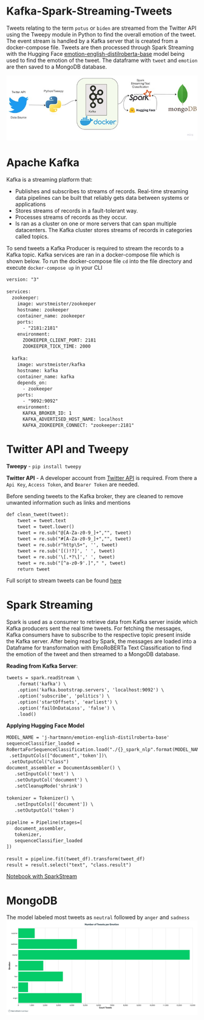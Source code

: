 # Kafka-Spark-Streaming-Tweets

Tweets relating to the term ``potus`` or ``biden`` are streamed from the Twitter API using the Tweepy module in Python to find the overall emotion of the tweet. The event stream is handled by a Kafka server that is created from a docker-compose file. Tweets are then processed through Spark Streaming with the Hugging Face [emotion-english-distilroberta-base](https://huggingface.co/j-hartmann/emotion-english-distilroberta-base?text=Oh+Happy+Day) model being used to find the emotion of the tweet. The dataframe with ``tweet`` and ``emotion`` are then saved to a MongoDB database. 


![alt text](https://github.com/Raatid-Dilly/Kafka-Spark-Streaming-Tweets/blob/main/images/My%20First%20Board-2.jpg)

# Apache Kafka

Kafka is a streaming platform that:

- Publishes and subscribes to streams of records. Real-time streaming data pipelines can be built that reliably gets data between systems or applications
- Stores streams of records in a fault-tolerant way.
- Processes streams of records as they occur.
- Is ran as a cluster on one or more servers that can span multiple datacenters. The Kafka cluster stores streams of records in categories called topics. 

To send tweets a Kafka Producer is required to stream the records to a Kafka topic. Kafka services are ran in a docker-compose file  which is shown below. To run the docker-compose file ``cd`` into the file directory and execute ``docker-compose up`` in your CLI

```
version: "3"

services:
  zookeeper:
    image: wurstmeister/zookeeper
    hostname: zookeeper
    container_name: zookeeper
    ports:
      - "2181:2181"
    environment:
      ZOOKEEPER_CLIENT_PORT: 2181
      ZOOKEEPER_TICK_TIME: 2000

  kafka:
    image: wurstmeister/kafka
    hostname: kafka
    container_name: kafka
    depends_on:
      - zookeeper
    ports:
      - "9092:9092"
    environment:
      KAFKA_BROKER_ID: 1
      KAFKA_ADVERTISED_HOST_NAME: localhost
      KAFKA_ZOOKEEPER_CONNECT: "zookeeper:2181"
```

# Twitter API and Tweepy

**Tweepy** - ``pip install tweepy``

**Twitter API** - A developer account from [Twitter API](https://developer.twitter.com/en/docs/twitter-api) is required. From there a ``Api Key``, ``Access Token``, and ``Bearer Token`` are needed.

Before sending tweets to the Kafka broker, they are cleaned to remove unwanted information such as links and mentions

```
def clean_tweet(tweet):
    tweet = tweet.text
    tweet = tweet.lower()
    tweet = re.sub("@[A-Za-z0-9_]+","", tweet)
    tweet = re.sub("#[A-Za-z0-9_]+","", tweet)
    tweet = re.sub(r"http\S+", '', tweet)
    tweet = re.sub('[()!?]', ' ', tweet)
    tweet = re.sub('\[.*?\]',' ', tweet)
    tweet = re.sub("[^a-z0-9'.]"," ", tweet)
    return tweet
```

Full script to stream tweets can be found [here](https://github.com/Raatid-Dilly/Kafka-Spark-Streaming-Tweets/blob/main/twitter.py)

# Spark Streaming

Spark is used as a consumer to retrieve data from Kafka server inside which Kafka producers sent the real time tweets. For fetching the messages, Kafka consumers have to subscribe to the respective topic present inside the Kafka server. After being read by Spark, the messages are loaded into a Dataframe for transformation with EmoRoBERTa Text Classification to find the emotion of the tweet and then streamed to a MongoDB database.

**Reading from Kafka Server**:

```
tweets = spark.readStream \
    .format('kafka') \
    .option('kafka.bootstrap.servers', 'localhost:9092') \
    .option('subscribe', 'politics') \
    .option('startOffsets', 'earliest') \
    .option('failOnDataLoss', 'false') \
    .load()
 ```
 
 **Applying Hugging Face Model**
 
 ```
 MODEL_NAME = 'j-hartmann/emotion-english-distilroberta-base'
 sequenceClassifier_loaded = RoBertaForSequenceClassification.load("./{}_spark_nlp".format(MODEL_NAME))\
  .setInputCols(["document",'token'])\
  .setOutputCol("class")
 document_assembler = DocumentAssembler() \
    .setInputCol('text') \
    .setOutputCol('document') \
    .setCleanupMode('shrink')

tokenizer = Tokenizer() \
    .setInputCols(['document']) \
    .setOutputCol('token')

pipeline = Pipeline(stages=[
    document_assembler, 
    tokenizer,
    sequenceClassifier_loaded    
])

result = pipeline.fit(tweet_df).transform(tweet_df)
result = result.select("text", "class.result")
```
[Notebook with SparkStream](https://github.com/Raatid-Dilly/Kafka-Spark-Streaming-Tweets/blob/main/spark_stream_mongo.ipynb)

# MongoDB

The model labeled most tweets as ``neutral`` followed by ``anger`` and ``sadness``
![alt plot](https://github.com/Raatid-Dilly/Kafka-Spark-Streaming-Tweets/blob/main/images/mongoplot.jpg)

